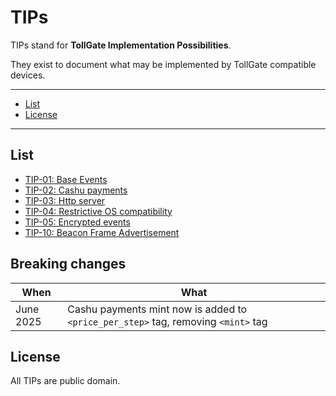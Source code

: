 # TIPs

TIPs stand for **TollGate Implementation Possibilities**.

They exist to document what may be implemented by TollGate compatible devices.

---

- [List](#list)
- [License](#license)

---

## List

- [TIP-01: Base Events](01.md)
- [TIP-02: Cashu payments](02.md)
- [TIP-03: Http server](03.md)
- [TIP-04: Restrictive OS compatibility](04.md)
- [TIP-05: Encrypted events](05.md)
- [TIP-10: Beacon Frame Advertisement](10.md)

## Breaking changes
| When | What |
|------|------|
| June 2025 | Cashu payments mint now is added to `<price_per_step>` tag, removing `<mint>` tag |

## License

All TIPs are public domain.